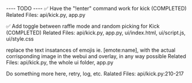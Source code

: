 ---- TODO ----
   ✅ Have the "!enter" command work for kick (COMPLETED)
   Related Files: api/kick.py, app.py

   ✅ Add toggle between raffle mode and random picking for Kick (COMPLETED)
   Related Files: api/kick.py, app.py, ui/index.html, ui/script.js, ui/style.css

   replace the text insatances of emojis ie. [emote:name], with the actual corrisponding image in the webui and overlay, in any way possible
   Related Files: api/kick.py, the whole ui folder, app.py

   Do something more here, retry, log, etc.
   Ralated Files: api/kick.py:210-217
